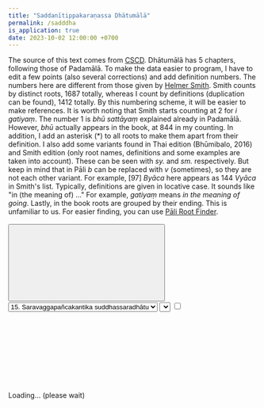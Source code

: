 ```yaml
---
title: "Saddanītippakaraṇassa Dhātumālā"
permalink: /sadddha
is_application: true
date: 2023-10-02 12:00:00 +0700
---
```


The source of this text comes from [CSCD](https://tipitaka.org/romn). Dhātumālā has 5 chapters, following those of Padamālā. To make the data easier to program, I have to edit a few points (also several corrections) and add definition numbers. The numbers here are different from those given by [Helmer Smith](https://archive.org/details/SaddanitiAggavamsasPaliGrammar02). Smith counts by distinct roots, 1687 totally, whereas I count by definitions (duplication can be found), 1412 totally. By this numbering scheme, it will be easier to make references. It is worth noting that Smith starts counting at 2 for *i gatiyaṃ*. The number 1 is *bhū sattāyaṃ* explained already in Padamālā. However, *bhū* actually appears in the book, at 844 in my counting. In addition, I add an asterisk (\*) to all roots to make them apart from their definition. I also add some variants found in Thai edition (Bhūmibalo, 2016) and Smith edition (only root names, definitions and some examples are taken into account). These can be seen with *sy.* and *sm.* respectively. But keep in mind that in Pāli *b* can be replaced with *v* (sometimes), so they are not each other variant. For example, [97] *Byāca* here appears as 144 *Vyāca* in Smith's list. Typically, definitions are given in locative case. It sounds like "in (the meaning of) ..." For example, *gatiyaṃ* means *in the meaning of going*. Lastly, in the book roots are grouped by their ending. This is unfamiliar to us. For easier finding, you can use [Pāli Root Finder](/paliroot).


<div id="toolbar" style="padding-bottom:10px;padding-top:3px;z-index:10;">
<span class="toolbarbg">
<button onClick="bcUtil.toggleToolBar(sadddhaReader);"><svg class="icon"><use xlink:href="/assets/fontawesome/custom.svg#window-maximize"></use></svg></button>
<select id="chapterselector" onChange="sadddhaReader.goChapter();">
<option value="15">15. Saravaggapañcakantika suddhassaradhātu</option>
<option value="15.1">-15.1 Kakārantadhātu</option>
<option value="15.2">-15.2 Khakārantadhātu</option>
<option value="15.3">-15.3 Gakārantadhātu</option>
<option value="15.4">-15.4 Ghakārantadhātu</option>
<option value="15.5">-15.5 Cakārantadhātu</option>
<option value="15.6">-15.6 Chakārantadhātu</option>
<option value="15.7">-15.7 Jakārantadhātu</option>
<option value="15.8">-15.8 Jhakārantadhātu</option>
<option value="15.9">-15.9 Ñakārantadhātu</option>
<option value="15.10">-15.10 Ṭakārantadhātu</option>
<option value="15.11">-15.11 Ṭhakārantadhātu</option>
<option value="15.12">-15.12 Ḍakārantadhātu</option>
<option value="15.13">-15.13 Ḍakārantadhātu</option>
<option value="15.14">-15.14 Ṇakārantadhātu</option>
<option value="15.15">-15.15 Takārantadhātu</option>
<option value="15.16">-15.16 Thakārantadhātu</option>
<option value="15.17">-15.17 Dakārantadhātu</option>
<option value="15.18">-15.18 Dhakārantadhātu</option>
<option value="15.19">-15.19 Nakārantadhātu</option>
<option value="15.20">-15.20 Pakārantadhātu</option>
<option value="15.21">-15.21 Phakārantadhātu</option>
<option value="15.22">-15.22 Bakārantadhātu</option>
<option value="15.23">-15.23 Bhakārantadhātu</option>
<option value="15.24">-15.24 Makārantadhātu</option>
<option value="16">16. Bhūvādigaṇikapariccheda</option>
<option value="16.1">-16.1 Yakārantadhātu</option>
<option value="16.2">-16.2 Rakārantadhātu</option>
<option value="16.3">-16.3 Lakārantadhātu</option>
<option value="16.4">-16.4 Vakārantadhātu</option>
<option value="16.5">-16.5 Sakārantadhātu</option>
<option value="16.6">-16.6 Hakārantadhātu</option>
<option value="16.7">-16.7 Ḷakārantadhātu</option>
<option value="16.8">-16.8 Samodhānagatadhātu</option>
<option value="17">17. Rudhādichakka</option>
<option value="17.1">-17.1 Rudhādigaṇika</option>
<option value="17.2">-17.2 Divādigaṇika</option>
<option value="17.3">-17.3 Svādigaṇika</option>
<option value="17.4">-17.4 Kiyādigaṇika</option>
<option value="17.5">-17.5 Gahādigaṇika</option>
<option value="17.6">-17.6 Tanādigaṇika</option>
<option value="18">18. Curādigaṇaparidīpana</option>
<option value="18.1">-18.1 Kakārantadhātu</option>
<option value="18.2">-18.2 Khakārantadhātu</option>
<option value="18.3">-18.3 Gakārantadhātu</option>
<option value="18.4">-18.4 Ghakārantadhātu</option>
<option value="18.5">-18.5 Cakārantadhātu</option>
<option value="18.6">-18.6 Chakārantadhātu</option>
<option value="18.7">-18.7 Jakārantadhātu</option>
<option value="18.8">-18.8 Ṭakārantadhātu</option>
<option value="18.9">-18.9 Ṭhakārantadhātu</option>
<option value="18.10">-18.10 Ḍakārantadhātu</option>
<option value="18.11">-18.11 Ḍhakārantadhātu</option>
<option value="18.12">-18.12 Ṇakārantadhātu</option>
<option value="18.13">-18.13 Takārantadhātu</option>
<option value="18.14">-18.14 Thakārantadhātu</option>
<option value="18.15">-18.15 Dakārantadhātu</option>
<option value="18.16">-18.16 Dhakārantadhātu</option>
<option value="18.17">-18.17 Nakārantadhātu</option>
<option value="18.18">-18.18 Pakārantadhātu</option>
<option value="18.19">-18.19 Bakārantadhātu</option>
<option value="18.20">-18.20 Bhakārantadhātu</option>
<option value="18.21">-18.21 Makārantadhātu</option>
<option value="18.22">-18.22 Yakārantadhātu</option>
<option value="18.23">-18.23 Rakārantadhātu</option>
<option value="18.24">-18.24 Lakārantadhātu</option>
<option value="18.25">-18.25 Vakārantadhātu</option>
<option value="18.26">-18.26 Sakārantadhātu</option>
<option value="18.27">-18.27 Hakārantadhātu</option>
<option value="18.28">-18.28 Ḷakārantadhātu</option>
<option value="19">19. Sabbagaṇavinicchaya</option>
</select>
<select id="defselector" title="Definition number to go" onChange="sadddhaReader.goDef();"></select>
<label for="onlyheads" title="Show only heads"><input type="checkbox" id="onlyheads" onClick="sadddhaReader.updateDisplay();"><svg class="icon"><use xlink:href="/assets/fontawesome/custom.svg#heading"></use></svg></label>
</span>
<span class="label" id="verbgroup" style="display:none;"></span>
</div>
<div id="textdisplay" class="textdisplay">Loading... (please wait)</div>
<script src="/assets/js/sadddhareader.js"></script>
<script src="/assets/js/pako_inflate.min.js"></script>
<script>
sadddhaReader.util = bcUtil;
sadddhaReader.loadText();
</script>


